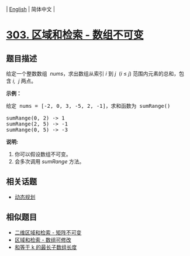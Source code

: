 
| [English](README_EN.md) | 简体中文 |

# [303. 区域和检索 - 数组不可变](https://leetcode-cn.com/problems/range-sum-query-immutable/)

## 题目描述

<p>给定一个整数数组 &nbsp;<em>nums</em>，求出数组从索引&nbsp;<em>i&nbsp;</em>到&nbsp;<em>j&nbsp;&nbsp;</em>(<em>i</em>&nbsp;&le;&nbsp;<em>j</em>) 范围内元素的总和，包含&nbsp;<em>i,&nbsp; j&nbsp;</em>两点。</p>

<p><strong>示例：</strong></p>

<pre>给定 nums = [-2, 0, 3, -5, 2, -1]，求和函数为 sumRange()

sumRange(0, 2) -&gt; 1
sumRange(2, 5) -&gt; -1
sumRange(0, 5) -&gt; -3</pre>

<p><strong>说明:</strong></p>

<ol>
	<li>你可以假设数组不可变。</li>
	<li>会多次调用&nbsp;<em>sumRange</em>&nbsp;方法。</li>
</ol>


## 相关话题

- [动态规划](https://leetcode-cn.com/tag/dynamic-programming)

## 相似题目

- [二维区域和检索 - 矩阵不可变](../range-sum-query-2d-immutable/README.md)
- [区域和检索 - 数组可修改](../range-sum-query-mutable/README.md)
- [和等于 k 的最长子数组长度](../maximum-size-subarray-sum-equals-k/README.md)

